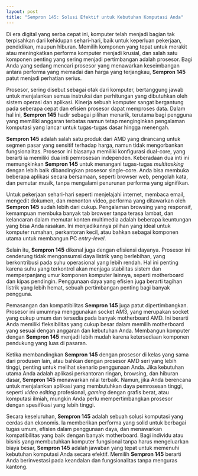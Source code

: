 ```yaml
---
layout: post
title: "Sempron 145: Solusi Efektif untuk Kebutuhan Komputasi Anda"
---
```


Di era digital yang serba cepat ini, komputer telah menjadi bagian tak terpisahkan dari kehidupan sehari-hari, baik untuk keperluan pekerjaan, pendidikan, maupun hiburan. Memilih komponen yang tepat untuk merakit atau meningkatkan performa komputer menjadi krusial, dan salah satu komponen penting yang sering menjadi pertimbangan adalah prosesor. Bagi Anda yang sedang mencari prosesor yang menawarkan keseimbangan antara performa yang memadai dan harga yang terjangkau, **Sempron 145** patut menjadi perhatian serius.

Prosesor, sering disebut sebagai otak dari komputer, bertanggung jawab untuk menjalankan semua instruksi dan perhitungan yang dibutuhkan oleh sistem operasi dan aplikasi. Kinerja sebuah komputer sangat bergantung pada seberapa cepat dan efisien prosesor dapat memproses data. Dalam hal ini, **Sempron 145** hadir sebagai pilihan menarik, terutama bagi pengguna yang memiliki anggaran terbatas namun tetap menginginkan pengalaman komputasi yang lancar untuk tugas-tugas dasar hingga menengah.

**Sempron 145** adalah salah satu produk dari AMD yang dirancang untuk segmen pasar yang sensitif terhadap harga, namun tidak mengorbankan fungsionalitas. Prosesor ini biasanya memiliki konfigurasi dual-core, yang berarti ia memiliki dua inti pemrosesan independen. Keberadaan dua inti ini memungkinkan **Sempron 145** untuk menangani tugas-tugas *multitasking* dengan lebih baik dibandingkan prosesor single-core. Anda bisa membuka beberapa aplikasi secara bersamaan, seperti browser web, pengolah kata, dan pemutar musik, tanpa mengalami penurunan performa yang signifikan.

Untuk pekerjaan sehari-hari seperti menjelajahi internet, membaca email, mengedit dokumen, dan menonton video, performa yang ditawarkan oleh **Sempron 145** sudah lebih dari cukup. Pengalaman browsing yang responsif, kemampuan membuka banyak tab browser tanpa terasa lambat, dan kelancaran dalam memutar konten multimedia adalah beberapa keuntungan yang bisa Anda rasakan. Ini menjadikannya pilihan yang ideal untuk komputer rumahan, perkantoran kecil, atau bahkan sebagai komponen utama untuk membangun PC *entry-level*.

Selain itu, **Sempron 145** dikenal juga dengan efisiensi dayanya. Prosesor ini cenderung tidak mengonsumsi daya listrik yang berlebihan, yang berkontribusi pada suhu operasional yang lebih rendah. Hal ini penting karena suhu yang terkontrol akan menjaga stabilitas sistem dan memperpanjang umur komponen komputer lainnya, seperti motherboard dan kipas pendingin. Penggunaan daya yang efisien juga berarti tagihan listrik yang lebih hemat, sebuah pertimbangan penting bagi banyak pengguna.

Pemasangan dan kompatibilitas **Sempron 145** juga patut dipertimbangkan. Prosesor ini umumnya menggunakan socket AM3, yang merupakan socket yang cukup umum dan tersedia pada banyak motherboard AMD. Ini berarti Anda memiliki fleksibilitas yang cukup besar dalam memilih motherboard yang sesuai dengan anggaran dan kebutuhan Anda. Membangun komputer dengan **Sempron 145** menjadi lebih mudah karena ketersediaan komponen pendukung yang luas di pasaran.

Ketika membandingkan **Sempron 145** dengan prosesor di kelas yang sama dari produsen lain, atau bahkan dengan prosesor AMD seri yang lebih tinggi, penting untuk melihat skenario penggunaan Anda. Jika kebutuhan utama Anda adalah aplikasi perkantoran ringan, browsing, dan hiburan dasar, **Sempron 145** menawarkan nilai terbaik. Namun, jika Anda berencana untuk menjalankan aplikasi yang membutuhkan daya pemrosesan tinggi, seperti *video editing* profesional, *gaming* dengan grafis berat, atau komputasi ilmiah, mungkin Anda perlu mempertimbangkan prosesor dengan spesifikasi yang lebih tinggi.

Secara keseluruhan, **Sempron 145** adalah sebuah solusi komputasi yang cerdas dan ekonomis. Ia memberikan performa yang solid untuk berbagai tugas umum, efisien dalam penggunaan daya, dan menawarkan kompatibilitas yang baik dengan banyak motherboard. Bagi individu atau bisnis yang membutuhkan komputer fungsional tanpa harus mengeluarkan biaya besar, **Sempron 145** adalah jawaban yang tepat untuk memenuhi kebutuhan komputasi Anda secara efektif. Memilih **Sempron 145** berarti Anda berinvestasi pada keandalan dan fungsionalitas tanpa menguras kantong.
